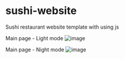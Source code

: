 # sushi-website
Sushi restaurant website template with using js

Main page - Light mode
![image](https://github.com/Mariyka-soul/sushi-website/assets/119078376/c19ec4cd-a6ee-4aa4-b81e-67b9a165e9cd)

Main page - Night mode
![image](https://github.com/Mariyka-soul/sushi-website/assets/119078376/f3769b2c-8b99-46aa-824a-ce0442811ed7)


